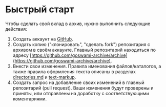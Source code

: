 # Быстрый старт

Чтобы сделать свой вклад в архив, нужно выполнить следующие действия:

1. Создать аккаунт на [GitHub](https://github.com/signup).
2. Создать копию ("клонировать", "сделать fork") репозитария с архивом в своём аккаунте. Главный репозитарий находиться по адресу [https://github.com/goswami-archive/archive](https://github.com/goswami-archive/archive).
3. Внести свои изменения. Правила именования файлов/каталогов, а также правила оформления текста описаны в разделах [directories.md](../archive-structure/directories.md "mention") и [text-markup](../editing/text-markup/ "mention").
4. Создать запрос на добавление своих изменений в главный репозитарий (pull request). Ваши изменения будут проверены и приняты, или отправлены на доработку с соответствующими коментариями.

